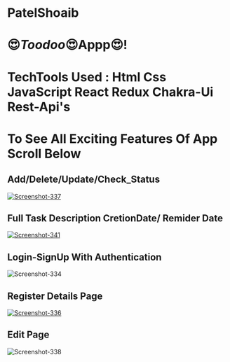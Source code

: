 # PatelShoaib
# 😍_Toodoo_😍Appp😍!
<h1>TechTools Used : Html Css JavaScript React Redux Chakra-Ui Rest-Api's </h1>
<h1>To See  All  Exciting Features  Of App Scroll Below  </h1>
<h2> Add/Delete/Update/Check_Status</h2>
<a href="#">
<img src="https://i.ibb.co/2k0w1dT/Screenshot-337.png" alt="Screenshot-337" border="0"></a>
<h2 >Full Task  Description CretionDate/ Remider Date  </h2><a href="">
 <img src="https://i.ibb.co/hXLXx3k/Screenshot-341.png" alt="Screenshot-341" border="0">
</a><a target='_blank' href='#'></a><br />
<h2>Login-SignUp With Authentication</h2>
<a hLogin ref="https"><img src="https://i.ibb.co/XVTg1J2/Screenshot-334.png" alt="Screenshot-334" border="0"></a>
<h2>Register Details Page </h2>
<a href="#">
<img src="https://i.ibb.co/0nVXxwb/Screenshot-336.png" alt="Screenshot-336" border="0">
</a>
<h2>Edit Page</h2>
  <img src="https://i.ibb.co/2nVLXQC/Screenshot-338.png" alt="Screenshot-338" border="0">
 
